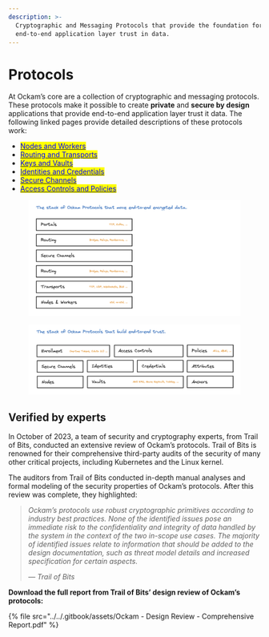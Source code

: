 ```yaml
---
description: >-
  Cryptographic and Messaging Protocols that provide the foundation for
  end-to-end application layer trust in data.
---
```


# Protocols

At Ockam’s core are a collection of cryptographic and messaging protocols. These protocols make it possible to create **private** and **secure by design** applications that provide end-to-end application layer trust it data. The following linked pages provide detailed descriptions of these protocols work:

* [<mark style="color:blue;">Nodes and Workers</mark>](nodes.md)
* [<mark style="color:blue;">Routing and Transports</mark>](routing.md)
* [<mark style="color:blue;">Keys and Vaults</mark>](keys.md)
* [<mark style="color:blue;">Identities and Credentials</mark>](identities.md)
* [<mark style="color:blue;">Secure Channels</mark>](secure-channels.md)
* [<mark style="color:blue;">Access Controls and Policies</mark>](access-controls.md)

<figure><img src="../../.gitbook/assets/ockam-protocols-1 (1).png" alt=""><figcaption></figcaption></figure>

<figure><img src="../../.gitbook/assets/ockam-protocols-2 (2).png" alt=""><figcaption></figcaption></figure>

## Verified by experts

In October of 2023, a team of security and cryptography experts, from Trail of Bits, conducted an extensive review of Ockam’s protocols. Trail of Bits is renowned for their comprehensive third-party audits of the security of many other critical projects, including Kubernetes and the Linux kernel.

The auditors from Trail of Bits conducted in-depth manual analyses and formal modeling of the security properties of Ockam’s protocols. After this review was complete, they highlighted:

> _Ockam’s protocols use robust cryptographic primitives according to industry best practices. None of the identified issues pose an immediate risk to the confidentiality and integrity of data handled by the system in the context of the two in-scope use cases. The majority of identified issues relate to information that should be added to the design documentation, such as threat model details and increased specification for certain aspects._
>
> _— Trail of Bits_

**Download the full report from Trail of Bits’ design review of Ockam’s protocols:**

{% file src="../../.gitbook/assets/Ockam - Design Review - Comprehensive Report.pdf" %}
